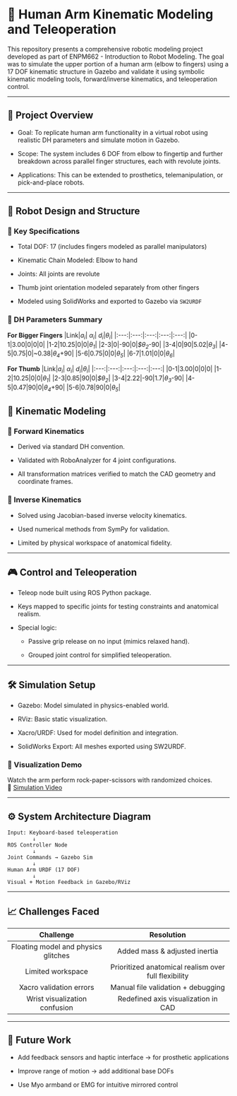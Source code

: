 # 🤖 Human Arm Kinematic Modeling and Teleoperation

This repository presents a comprehensive robotic modeling project developed as part of ENPM662 - Introduction to Robot Modeling. The goal was to simulate the upper portion of a human arm (elbow to fingers) using a 17 DOF kinematic structure in Gazebo and validate it using symbolic kinematic modeling tools, forward/inverse kinematics, and teleoperation control.

---

## 🧠 Project Overview
* Goal: To replicate human arm functionality in a virtual robot using realistic DH parameters and simulate motion in Gazebo.

* Scope: The system includes 6 DOF from elbow to fingertip and further breakdown across parallel finger structures, each with revolute joints.

* Applications: This can be extended to prosthetics, telemanipulation, or pick-and-place robots.

---

## 🔧 Robot Design and Structure
### 📌 Key Specifications
- Total DOF: 17 (includes fingers modeled as parallel manipulators)

- Kinematic Chain Modeled: Elbow to hand

- Joints: All joints are revolute

- Thumb joint orientation modeled separately from other fingers

- Modeled using SolidWorks and exported to Gazebo via ```SW2URDF```

### 📐 DH Parameters Summary
**For Bigger Fingers**
|Link|*a<sub>i</sub>*|	*α<sub>i</sub>*| *d<sub>i</sub>*|*θ<sub>i</sub>*|
|:---:|:---:|:---:|:---:|:---:|
|0-1|3.00|0|0|0|
|1-2|10.25|0|0|*θ<sub>1</sub>*|
|2-3|0|-90|0|*$θ<sub>2</sub>*-90|
|3-4|0|90|5.02|*θ<sub>3</sub>*|
|4-5|0.75|0|~0.38|*θ<sub>4</sub>*+90|
|5-6|0.75|0|0|*θ<sub>5</sub>*|
|6-7|1.01|0|0|*θ<sub>6</sub>*|

**For Thumb**
|Link|*a<sub>i</sub>*|	*α<sub>i</sub>*| *d<sub>i</sub>*|*θ<sub>i</sub>*|
|:---:|:---:|:---:|:---:|:---:|
|0-1|3.00|0|0|0|
|1-2|10.25|0|0|*θ<sub>1</sub>*|
|2-3|0.85|90|0|*$θ<sub>2</sub>*|
|3-4|2.22|-90|1.7|*θ<sub>3</sub>*-90|
|4-5|0.47|90|0|*θ<sub>4</sub>*+90|
|5-6|0.78|90|0|*θ<sub>5</sub>*|

## 🔬 Kinematic Modeling
### 🧮 Forward Kinematics
- Derived via standard DH convention.

- Validated with RoboAnalyzer for 4 joint configurations.

- All transformation matrices verified to match the CAD geometry and coordinate frames.

### 🔁 Inverse Kinematics
- Solved using Jacobian-based inverse velocity kinematics.

- Used numerical methods from SymPy for validation.

- Limited by physical workspace of anatomical fidelity.

---

## 🎮 Control and Teleoperation
* Teleop node built using ROS Python package.

* Keys mapped to specific joints for testing constraints and anatomical realism.

* Special logic:

  * Passive grip release on no input (mimics relaxed hand).

  * Grouped joint control for simplified teleoperation.

---

## 🛠️ Simulation Setup
* Gazebo: Model simulated in physics-enabled world.

* RViz: Basic static visualization.

* Xacro/URDF: Used for model definition and integration.

* SolidWorks Export: All meshes exported using SW2URDF.

### 🧩 Visualization Demo
Watch the arm perform rock-paper-scissors with randomized choices.\
🎥 [Simulation Video](https://drive.google.com/file/d/1i169GcTWNQIHsVtYh0mpbomPb4Xoh0bB/view)

---

## ⚙️ System Architecture Diagram

```
Input: Keyboard-based teleoperation
        ↓
ROS Controller Node
        ↓
Joint Commands → Gazebo Sim
        ↓
Human Arm URDF (17 DOF)
        ↓
Visual + Motion Feedback in Gazebo/RViz
```

---

## 📈 Challenges Faced
|Challenge|	Resolution|
|:---:|:---:|
|Floating model and physics glitches|	Added mass & adjusted inertia|
|Limited workspace	|Prioritized anatomical realism over full flexibility|
|Xacro validation errors|	Manual file validation + debugging|
|Wrist visualization confusion	|Redefined axis visualization in CAD|

---

## 🚀 Future Work
* Add feedback sensors and haptic interface → for prosthetic applications

* Improve range of motion → add additional base DOFs

* Use Myo armband or EMG for intuitive mirrored control

